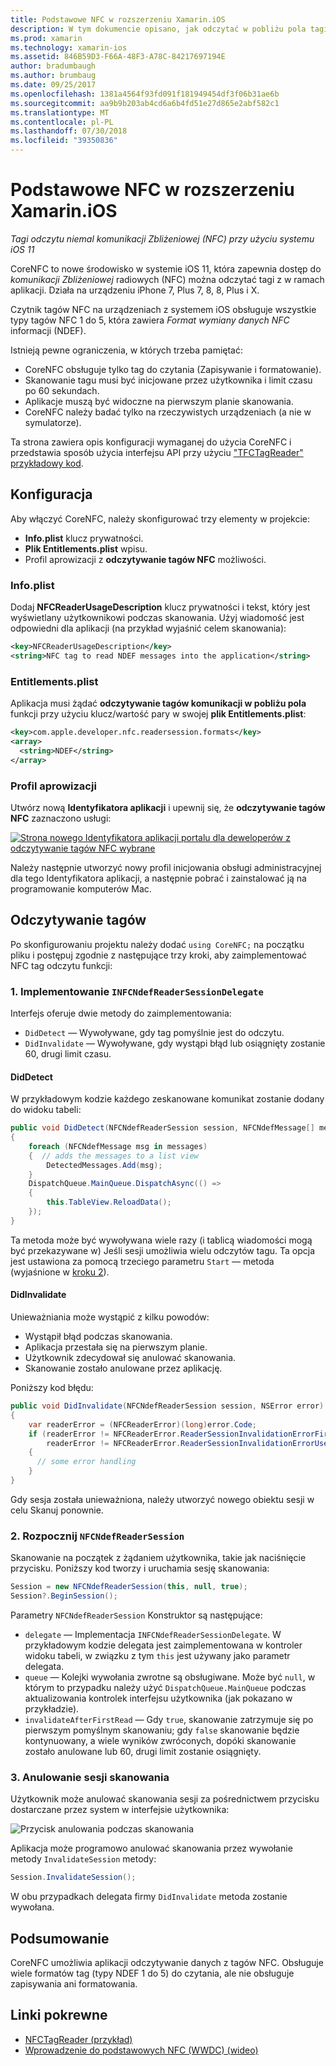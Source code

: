 ```yaml
---
title: Podstawowe NFC w rozszerzeniu Xamarin.iOS
description: W tym dokumencie opisano, jak odczytać w pobliżu pola tagi komunikacji platformy Xamarin.iOS przy użyciu interfejsów API, wprowadzona w systemie iOS 11.
ms.prod: xamarin
ms.technology: xamarin-ios
ms.assetid: 846B59D3-F66A-48F3-A78C-84217697194E
author: bradumbaugh
ms.author: brumbaug
ms.date: 09/25/2017
ms.openlocfilehash: 1381a4564f93fd091f181949454df3f06b31ae6b
ms.sourcegitcommit: aa9b9b203ab4cd6a6b4fd51e27d865e2abf582c1
ms.translationtype: MT
ms.contentlocale: pl-PL
ms.lasthandoff: 07/30/2018
ms.locfileid: "39350836"
---
```

# <a name="core-nfc-in-xamarinios"></a>Podstawowe NFC w rozszerzeniu Xamarin.iOS

_Tagi odczytu niemal komunikacji Zbliżeniowej (NFC) przy użyciu systemu iOS 11_

CoreNFC to nowe środowisko w systemie iOS 11, która zapewnia dostęp do _komunikacji Zbliżeniowej_ radiowych (NFC) można odczytać tagi z w ramach aplikacji. Działa na urządzeniu iPhone 7, Plus 7, 8, 8, Plus i X.

Czytnik tagów NFC na urządzeniach z systemem iOS obsługuje wszystkie typy tagów NFC 1 do 5, która zawiera _Format wymiany danych NFC_ informacji (NDEF).

Istnieją pewne ograniczenia, w których trzeba pamiętać:

- CoreNFC obsługuje tylko tag do czytania (Zapisywanie i formatowanie).
- Skanowanie tagu musi być inicjowane przez użytkownika i limit czasu po 60 sekundach.
- Aplikacje muszą być widoczne na pierwszym planie skanowania.
- CoreNFC należy badać tylko na rzeczywistych urządzeniach (a nie w symulatorze).

Ta strona zawiera opis konfiguracji wymaganej do użycia CoreNFC i przedstawia sposób użycia interfejsu API przy użyciu ["TFCTagReader" przykładowy kod](https://developer.xamarin.com/samples/monotouch/ios11/NFCTagReader/).

## <a name="configuration"></a>Konfiguracja

Aby włączyć CoreNFC, należy skonfigurować trzy elementy w projekcie:

- **Info.plist** klucz prywatności.
- **Plik Entitlements.plist** wpisu.
- Profil aprowizacji z **odczytywanie tagów NFC** możliwości.

### <a name="infoplist"></a>Info.plist

Dodaj **NFCReaderUsageDescription** klucz prywatności i tekst, który jest wyświetlany użytkownikowi podczas skanowania. Użyj wiadomość jest odpowiedni dla aplikacji (na przykład wyjaśnić celem skanowania):

```xml
<key>NFCReaderUsageDescription</key>
<string>NFC tag to read NDEF messages into the application</string>
```

### <a name="entitlementsplist"></a>Entitlements.plist

Aplikacja musi żądać **odczytywanie tagów komunikacji w pobliżu pola** funkcji przy użyciu klucz/wartość pary w swojej **plik Entitlements.plist**:

```xml
<key>com.apple.developer.nfc.readersession.formats</key>
<array>
  <string>NDEF</string>
</array>
```

### <a name="provisioning-profile"></a>Profil aprowizacji

Utwórz nową **Identyfikatora aplikacji** i upewnij się, że **odczytywanie tagów NFC** zaznaczono usługi:

[![Strona nowego Identyfikatora aplikacji portalu dla deweloperów z odczytywanie tagów NFC wybrane](corenfc-images/app-services-nfc-sml.png)](corenfc-images/app-services-nfc.png#lightbox)

Należy następnie utworzyć nowy profil inicjowania obsługi administracyjnej dla tego Identyfikatora aplikacji, a następnie pobrać i zainstalować ją na programowanie komputerów Mac.

## <a name="reading-a-tag"></a>Odczytywanie tagów

Po skonfigurowaniu projektu należy dodać `using CoreNFC;` na początku pliku i postępuj zgodnie z następujące trzy kroki, aby zaimplementować NFC tag odczytu funkcji:

### <a name="1-implement-infcndefreadersessiondelegate"></a>1. Implementowanie `INFCNdefReaderSessionDelegate`

Interfejs oferuje dwie metody do zaimplementowania:

- `DidDetect` — Wywoływane, gdy tag pomyślnie jest do odczytu.
- `DidInvalidate` — Wywoływane, gdy wystąpi błąd lub osiągnięty zostanie 60, drugi limit czasu.

#### <a name="diddetect"></a>DidDetect

W przykładowym kodzie każdego zeskanowane komunikat zostanie dodany do widoku tabeli:

```csharp
public void DidDetect(NFCNdefReaderSession session, NFCNdefMessage[] messages)
{
    foreach (NFCNdefMessage msg in messages)
    {  // adds the messages to a list view
        DetectedMessages.Add(msg);
    }
    DispatchQueue.MainQueue.DispatchAsync(() =>
    {
        this.TableView.ReloadData();
    });
}
```

Ta metoda może być wywoływana wiele razy (i tablicą wiadomości mogą być przekazywane w) Jeśli sesji umożliwia wielu odczytów tagu. Ta opcja jest ustawiona za pomocą trzeciego parametru `Start` — metoda (wyjaśnione w [kroku 2](#step2)).

#### <a name="didinvalidate"></a>DidInvalidate

Unieważniania może wystąpić z kilku powodów:

- Wystąpił błąd podczas skanowania.
- Aplikacja przestała się na pierwszym planie.
- Użytkownik zdecydował się anulować skanowania.
- Skanowanie zostało anulowane przez aplikację.

Poniższy kod błędu:

```csharp
public void DidInvalidate(NFCNdefReaderSession session, NSError error)
{
    var readerError = (NFCReaderError)(long)error.Code;
    if (readerError != NFCReaderError.ReaderSessionInvalidationErrorFirstNDEFTagRead &&
        readerError != NFCReaderError.ReaderSessionInvalidationErrorUserCanceled)
    {
      // some error handling
    }
}
```

Gdy sesja została unieważniona, należy utworzyć nowego obiektu sesji w celu Skanuj ponownie.

<a name="step2" />

### <a name="2-start-an-nfcndefreadersession"></a>2. Rozpocznij `NFCNdefReaderSession`

Skanowanie na początek z żądaniem użytkownika, takie jak naciśnięcie przycisku.
Poniższy kod tworzy i uruchamia sesję skanowania:

```csharp
Session = new NFCNdefReaderSession(this, null, true);
Session?.BeginSession();
```

Parametry `NFCNdefReaderSession` Konstruktor są następujące:

- `delegate` — Implementacja `INFCNdefReaderSessionDelegate`. W przykładowym kodzie delegata jest zaimplementowana w kontroler widoku tabeli, w związku z tym `this` jest używany jako parametr delegata.
- `queue` — Kolejki wywołania zwrotne są obsługiwane. Może być `null`, w którym to przypadku należy użyć `DispatchQueue.MainQueue` podczas aktualizowania kontrolek interfejsu użytkownika (jak pokazano w przykładzie).
- `invalidateAfterFirstRead` — Gdy `true`, skanowanie zatrzymuje się po pierwszym pomyślnym skanowaniu; gdy `false` skanowanie będzie kontynuowany, a wiele wyników zwróconych, dopóki skanowanie zostało anulowane lub 60, drugi limit zostanie osiągnięty.


### <a name="3-cancel-the-scanning-session"></a>3. Anulowanie sesji skanowania

Użytkownik może anulować skanowania sesji za pośrednictwem przycisku dostarczane przez system w interfejsie użytkownika:

![Przycisk anulowania podczas skanowania](corenfc-images/scan-cancel-sml.png)

Aplikacja może programowo anulować skanowania przez wywołanie metody `InvalidateSession` metody:

```csharp
Session.InvalidateSession();
```

W obu przypadkach delegata firmy `DidInvalidate` metoda zostanie wywołana.

## <a name="summary"></a>Podsumowanie

CoreNFC umożliwia aplikacji odczytywanie danych z tagów NFC. Obsługuje wiele formatów tag (typy NDEF 1 do 5) do czytania, ale nie obsługuje zapisywania ani formatowania.


## <a name="related-links"></a>Linki pokrewne

- [NFCTagReader (przykład)](https://developer.xamarin.com/samples/monotouch/ios11/NFCTagReader/)
- [Wprowadzenie do podstawowych NFC (WWDC) (wideo)](https://developer.apple.com/videos/play/wwdc2017/718/)
